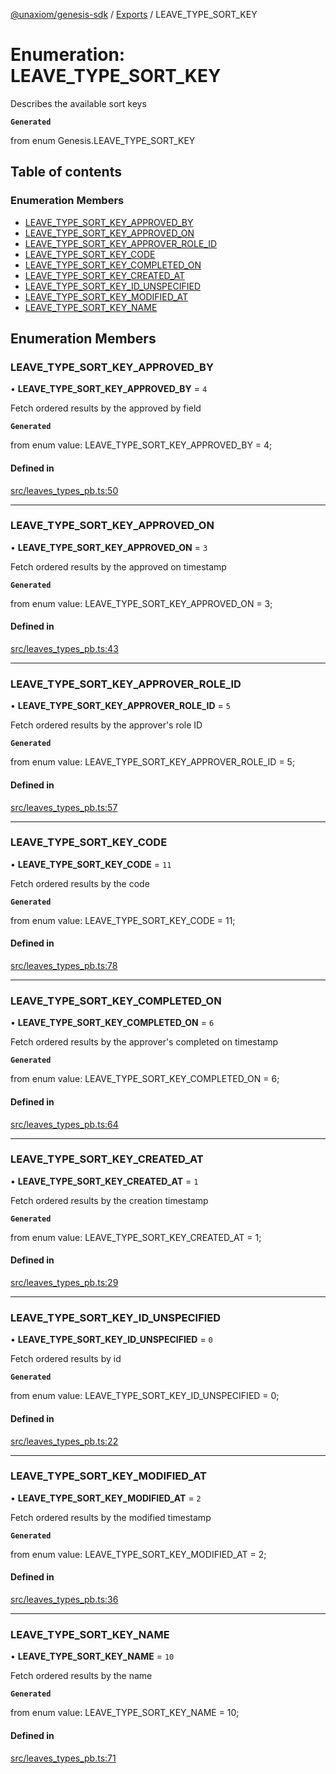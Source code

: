 [@unaxiom/genesis-sdk](../README.md) / [Exports](../modules.md) / LEAVE\_TYPE\_SORT\_KEY

# Enumeration: LEAVE\_TYPE\_SORT\_KEY

Describes the available sort keys

**`Generated`**

from enum Genesis.LEAVE_TYPE_SORT_KEY

## Table of contents

### Enumeration Members

- [LEAVE\_TYPE\_SORT\_KEY\_APPROVED\_BY](LEAVE_TYPE_SORT_KEY.md#leave_type_sort_key_approved_by)
- [LEAVE\_TYPE\_SORT\_KEY\_APPROVED\_ON](LEAVE_TYPE_SORT_KEY.md#leave_type_sort_key_approved_on)
- [LEAVE\_TYPE\_SORT\_KEY\_APPROVER\_ROLE\_ID](LEAVE_TYPE_SORT_KEY.md#leave_type_sort_key_approver_role_id)
- [LEAVE\_TYPE\_SORT\_KEY\_CODE](LEAVE_TYPE_SORT_KEY.md#leave_type_sort_key_code)
- [LEAVE\_TYPE\_SORT\_KEY\_COMPLETED\_ON](LEAVE_TYPE_SORT_KEY.md#leave_type_sort_key_completed_on)
- [LEAVE\_TYPE\_SORT\_KEY\_CREATED\_AT](LEAVE_TYPE_SORT_KEY.md#leave_type_sort_key_created_at)
- [LEAVE\_TYPE\_SORT\_KEY\_ID\_UNSPECIFIED](LEAVE_TYPE_SORT_KEY.md#leave_type_sort_key_id_unspecified)
- [LEAVE\_TYPE\_SORT\_KEY\_MODIFIED\_AT](LEAVE_TYPE_SORT_KEY.md#leave_type_sort_key_modified_at)
- [LEAVE\_TYPE\_SORT\_KEY\_NAME](LEAVE_TYPE_SORT_KEY.md#leave_type_sort_key_name)

## Enumeration Members

### LEAVE\_TYPE\_SORT\_KEY\_APPROVED\_BY

• **LEAVE\_TYPE\_SORT\_KEY\_APPROVED\_BY** = ``4``

Fetch ordered results by the approved by field

**`Generated`**

from enum value: LEAVE_TYPE_SORT_KEY_APPROVED_BY = 4;

#### Defined in

[src/leaves_types_pb.ts:50](https://github.com/Unaxiom/genesis-ts-sdk/blob/a265138/src/leaves_types_pb.ts#L50)

___

### LEAVE\_TYPE\_SORT\_KEY\_APPROVED\_ON

• **LEAVE\_TYPE\_SORT\_KEY\_APPROVED\_ON** = ``3``

Fetch ordered results by the approved on timestamp

**`Generated`**

from enum value: LEAVE_TYPE_SORT_KEY_APPROVED_ON = 3;

#### Defined in

[src/leaves_types_pb.ts:43](https://github.com/Unaxiom/genesis-ts-sdk/blob/a265138/src/leaves_types_pb.ts#L43)

___

### LEAVE\_TYPE\_SORT\_KEY\_APPROVER\_ROLE\_ID

• **LEAVE\_TYPE\_SORT\_KEY\_APPROVER\_ROLE\_ID** = ``5``

Fetch ordered results by the approver's role ID

**`Generated`**

from enum value: LEAVE_TYPE_SORT_KEY_APPROVER_ROLE_ID = 5;

#### Defined in

[src/leaves_types_pb.ts:57](https://github.com/Unaxiom/genesis-ts-sdk/blob/a265138/src/leaves_types_pb.ts#L57)

___

### LEAVE\_TYPE\_SORT\_KEY\_CODE

• **LEAVE\_TYPE\_SORT\_KEY\_CODE** = ``11``

Fetch ordered results by the code

**`Generated`**

from enum value: LEAVE_TYPE_SORT_KEY_CODE = 11;

#### Defined in

[src/leaves_types_pb.ts:78](https://github.com/Unaxiom/genesis-ts-sdk/blob/a265138/src/leaves_types_pb.ts#L78)

___

### LEAVE\_TYPE\_SORT\_KEY\_COMPLETED\_ON

• **LEAVE\_TYPE\_SORT\_KEY\_COMPLETED\_ON** = ``6``

Fetch ordered results by the approver's completed on timestamp

**`Generated`**

from enum value: LEAVE_TYPE_SORT_KEY_COMPLETED_ON = 6;

#### Defined in

[src/leaves_types_pb.ts:64](https://github.com/Unaxiom/genesis-ts-sdk/blob/a265138/src/leaves_types_pb.ts#L64)

___

### LEAVE\_TYPE\_SORT\_KEY\_CREATED\_AT

• **LEAVE\_TYPE\_SORT\_KEY\_CREATED\_AT** = ``1``

Fetch ordered results by the creation timestamp

**`Generated`**

from enum value: LEAVE_TYPE_SORT_KEY_CREATED_AT = 1;

#### Defined in

[src/leaves_types_pb.ts:29](https://github.com/Unaxiom/genesis-ts-sdk/blob/a265138/src/leaves_types_pb.ts#L29)

___

### LEAVE\_TYPE\_SORT\_KEY\_ID\_UNSPECIFIED

• **LEAVE\_TYPE\_SORT\_KEY\_ID\_UNSPECIFIED** = ``0``

Fetch ordered results by id

**`Generated`**

from enum value: LEAVE_TYPE_SORT_KEY_ID_UNSPECIFIED = 0;

#### Defined in

[src/leaves_types_pb.ts:22](https://github.com/Unaxiom/genesis-ts-sdk/blob/a265138/src/leaves_types_pb.ts#L22)

___

### LEAVE\_TYPE\_SORT\_KEY\_MODIFIED\_AT

• **LEAVE\_TYPE\_SORT\_KEY\_MODIFIED\_AT** = ``2``

Fetch ordered results by the modified timestamp

**`Generated`**

from enum value: LEAVE_TYPE_SORT_KEY_MODIFIED_AT = 2;

#### Defined in

[src/leaves_types_pb.ts:36](https://github.com/Unaxiom/genesis-ts-sdk/blob/a265138/src/leaves_types_pb.ts#L36)

___

### LEAVE\_TYPE\_SORT\_KEY\_NAME

• **LEAVE\_TYPE\_SORT\_KEY\_NAME** = ``10``

Fetch ordered results by the name

**`Generated`**

from enum value: LEAVE_TYPE_SORT_KEY_NAME = 10;

#### Defined in

[src/leaves_types_pb.ts:71](https://github.com/Unaxiom/genesis-ts-sdk/blob/a265138/src/leaves_types_pb.ts#L71)
